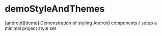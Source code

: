 # demoStyleAndThemes
[android][demo] Demonstration of styling Android components / setup a minimal project style set

